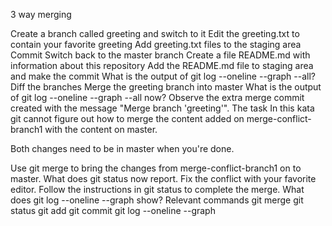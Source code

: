 3 way merging

Create a branch called greeting and switch to it
Edit the greeting.txt to contain your favorite greeting
Add greeting.txt files to the staging area
Commit
Switch back to the master branch
Create a file README.md with information about this repository
Add the README.md file to staging area and make the commit
What is the output of git log --oneline --graph --all?
Diff the branches
Merge the greeting branch into master
What is the output of git log --oneline --graph --all now? Observe the extra merge commit created with the message "Merge branch 'greeting'".
The task
In this kata git cannot figure out how to merge the content added on merge-conflict-branch1 with the content on master.

Both changes need to be in master when you're done.

Use git merge to bring the changes from merge-conflict-branch1 on to master.
What does git status now report.
Fix the conflict with your favorite editor.
Follow the instructions in git status to complete the merge.
What does git log --oneline --graph show?
Relevant commands
git merge
git status
git add
git commit
git log --oneline --graph